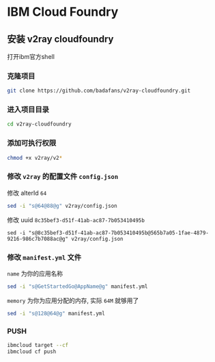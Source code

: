 # IBM Cloud Foundry

## 安装 v2ray cloudfoundry

打开ibm官方shell

### 克隆项目

```bash
git clone https://github.com/badafans/v2ray-cloudfoundry.git
```

### 进入项目目录

```bash
cd v2ray-cloudfoundry
```

### 添加可执行权限

```bash
chmod +x v2ray/v2*
```

###  修改 `v2ray` 的配置文件 `config.json`

修改 alterId `64`

```bash
sed -i "s@64@88@g" v2ray/config.json
```

修改 uuid `8c35bef3-d51f-41ab-ac87-7b053410495b`

```
sed -i "s@8c35bef3-d51f-41ab-ac87-7b053410495b@565b7a05-1fae-4879-9216-986c7b7088ac@g" v2ray/config.json
```

### 修改 `manifest.yml` 文件

`name` 为你的应用名称

```bash
sed -i "s@GetStartedGo@AppName@g" manifest.yml
```

`memory` 为你为应用分配的内存, 实际 `64M` 就够用了

```bash
sed -i "s@128@64@g" manifest.yml
```

### PUSH

```bash
ibmcloud target --cf
ibmcloud cf push
```
